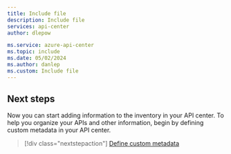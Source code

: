 ```yaml
---
title: Include file
description: Include file
services: api-center
author: dlepow

ms.service: azure-api-center
ms.topic: include
ms.date: 05/02/2024
ms.author: danlep
ms.custom: Include file
---
```


## Next steps

Now you can start adding information to the inventory in your API center. To help you organize your APIs and other information, begin by defining custom metadata in your API center.

> [!div class="nextstepaction"]
> [Define custom metadata](../add-metadata-properties.md)
